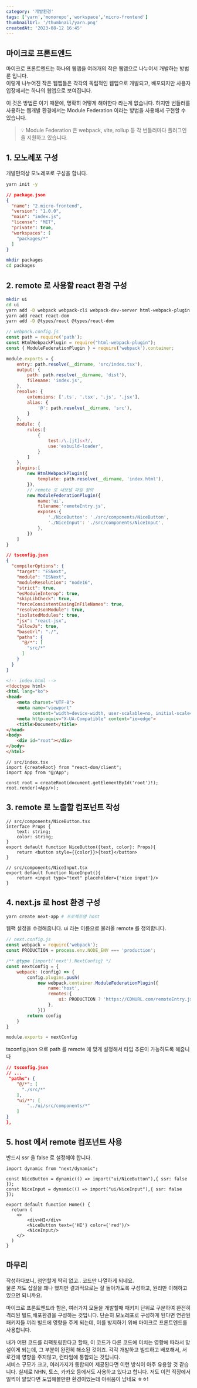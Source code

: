 ```yaml
---
category: '개발환경'
tags: ['yarn','monorepo','workspace','micro-frontend']
thumbnailUrl: '/thumbnail/yarn.png'
createdAt: '2023-08-12 16:45'
---
```


## 마이크로 프론트엔드

마이크로 프론트엔드는 하나의 웹앱을 여러개의 작은 웹앱으로 나누어서 개발하는 방법론 입니다.   
이렇게 나누어진 작은 웹앱들은 각각의 독립적인 웹앱으로 개발되고, 배포되지만 사용자 입장에서는 하나의 웹앱으로 보여집니다.

이 것은 방법론 이기 때문에, 명확히 어떻게 해야한다 라는게 없습니다. 하지만 번들러를 사용하는 웹개발 환경에서는 Module Federation 이라는 방법을 사용해서 구현할 수 있습니다.

> 💡 Module Federation 은 webpack, vite, rollup 등 각 번들러마다 플러그인을 지원하고 있습니다.

## 1. 모노레포 구성

개발편의상 모노레포로 구성을 합니다.

```bash
yarn init -y
```

```json
// package.json
{
  "name": "2.micro-frontend",
  "version": "1.0.0",
  "main": "index.js",
  "license": "MIT",
  "private": true,
  "workspaces": [
    "packages/*"
  ]
}
```

```bash
mkdir packages
cd packages
```

## 2. remote 로 사용할 react 환경 구성

```bash
mkdir ui
cd ui
yarn add -D webpack webpack-cli webpack-dev-server html-webpack-plugin esbuild-loader
yarn add react react-dom
yarn add -D @types/react @types/react-dom
```

```js
// webpack.config.js
const path = require('path');
const HtmlWebpackPlugin = require("html-webpack-plugin");
const { ModuleFederationPlugin } = require('webpack').container;

module.exports = {
    entry: path.resolve(__dirname, 'src/index.tsx'),
    output: {
        path: path.resolve(__dirname, 'dist'),
        filename: 'index.js',
    },
    resolve: {
        extensions: ['.ts', '.tsx', '.js', '.jsx'],
        alias: {
            '@': path.resolve(__dirname, 'src'),
        }
    },
    module: {
        rules:[
            {
                test:/\.[jt]sx?/,
                use:'esbuild-loader',
            }
        ]
    },
    plugins:[
        new HtmlWebpackPlugin({
            template: path.resolve(__dirname, 'index.html'),
        }),
        // remote 로 내보낼 파일 정의
        new ModuleFederationPlugin({
            name:'ui',
            filename:'remoteEntry.js',
            exposes:{
                './NiceButton': './src/components/NiceButton',
                './NiceInput': './src/components/NiceInput',
            },
        })
    ]
}
```

```json
// tsconfig.json
{
  "compilerOptions": {
    "target": "ESNext",
    "module": "ESNext",
    "moduleResolution": "node16",
    "strict": true,
    "esModuleInterop": true,
    "skipLibCheck": true,
    "forceConsistentCasingInFileNames": true,
    "resolveJsonModule": true,
    "isolatedModules": true,
    "jsx": "react-jsx",
    "allowJs": true,
    "baseUrl": "./",
    "paths": {
      "@/*": [
        "src/*"
      ]
    }
  }
}
```

```html
<!-- index.html -->
<!doctype html>
<html lang="ko">
<head>
    <meta charset="UTF-8">
    <meta name="viewport"
          content="width=device-width, user-scalable=no, initial-scale=1.0, maximum-scale=1.0, minimum-scale=1.0">
    <meta http-equiv="X-UA-Compatible" content="ie=edge">
    <title>Document</title>
</head>
<body>
    <div id="root"></div>
</body>
</html>
```

```tsx
// src/index.tsx
import {createRoot} from "react-dom/client";
import App from "@/App";

const root = createRoot(document.getElementById('root')!);
root.render(<App/>);
```

## 3. remote 로 노출할 컴포넌트 작성

```tsx
// src/components/NiceButton.tsx
interface Props {
    text: string;
    color: string;
}
export default function NiceButton({text, color}: Props){
    return <button style={{color}}>{text}</button>
}
```

```tsx
// src/components/NiceInput.tsx
export default function NiceInput(){
    return <input type="text" placeholder={'nice input'}/>
}
```

## 4. next.js 로 host 환경 구성 

```bash
yarn create next-app # 프로젝트명 host
```

웹팩 설정을 수정해줍니다. ui 라는 이름으로 불러올 remote 를 정의합니다.

```js
// next.config.js
const webpack = require('webpack');
const PRODUCTION = process.env.NODE_ENV === 'production';

/** @type {import('next').NextConfig} */
const nextConfig = {
    webpack: (config) => {
        config.plugins.push(
            new webpack.container.ModuleFederationPlugin({
                name:'host',
                remotes:{
                    ui: PRODUCTION ? 'https://CDNURL.com/remoteEntry.js' :'ui@http://localhost:8080/remoteEntry.js'
                },
            }))
        return config
    }
}

module.exports = nextConfig
```

tsconfig.json 으로 path 를 remote 에 맞게 설정해서 타입 추론이 가능하도록 해줍니다

```json
// tsconfig.json
// ...
 "paths": {
    "@/*": [
      "./src/*"
    ],
    "ui/*": [
        "../ui/src/components/*"
    ]
}
},
```

## 5. host 에서 remote 컴포넌트 사용

반드시 ssr 을 false 로 설정해야 합니다.

```tsx
import dynamic from "next/dynamic";

const NiceButton = dynamic(() => import("ui/NiceButton"),{ ssr: false });
const NiceInput = dynamic(() => import("ui/NiceInput"),{ ssr: false });

export default function Home() {
  return (
    <>
        <div>HI</div>
        <NiceButton text={'HI'} color={'red'}/>
        <NiceInput/>
    </>
  )
}
```

## 마무리

작성하다보니, 첨언할게 딱히 없고.. 코드만 나열하게 되네요.   
물론 저도 삽질을 꽤나 했지만 결과적으로는 잘 돌아가도록 구성하고, 원리만 이해하고있으면 되니까요.   

마이크로 프론트엔드라 함은, 여러가지 모듈을 개발할때 패키지 단위로 구분하여 완전히 격리된 빌드,배포환경을 구성하는 것입니다. 단순히 모노레포로 구성하게 된다면 연관된 패키지들 끼리 빌드에 영향을 주게 되는데, 이를 방지하기 위해 마이크로 프론트엔드를 사용합니다.   

내가 어떤 코드를 리팩토링한다고 할때, 이 코드가 다른 코드에 미치는 영향에 따라서 망설이게 되는데, 그 부분이 완전히 해소된 것이죠. 각각 개발하고 빌드하고 배포해서, 서로간에 영향을 주지않고, 런타임에 통합되는 것입니다.   
서비스 규모가 크고, 여러가지가 통합되어 제공된다면 이런 방식이 아주 유용할 것 같습니다. 실제로 NHN, 토스, 카카오 등에서도 사용하고 있다고 합니다. 저도 이전 직장에서 일찍이 알았다면 도입해볼만한 환경이었는데 아쉬움이 남네요 ㅎㅎ!
